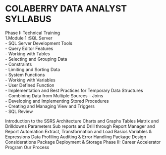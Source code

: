 # COLABERRY DATA ANALYST SYLLABUS  

Phase I: Technical Training  
	1.Module 1 :SQL Server        
		- SQL Server Development Tools  
		- Query Editor Features  
		- Working with Tables  
		- Selecting and Grouping Data  
		- Constraints  
		- Limiting and Sorting Data  
		- System Functions  
		- Working with Variables  
		- User Defined Function  
		- Implementation and Best Practices for Temporary Data Structures  
		- Combining Data from Multiple Sources – Joins  
		- Developing and Implementing Stored Procedures  
		- Creating and Managing View and Triggers  
		- SQL Review  

Introduction to the SSRS Architecture
Charts and Graphs
Tables Matrix and Drilldowns
Parameters
Sub reports and Drill through
Report Manager and Report Automation
Extract, Transformation and Load Basics
Variables & Expressions
Data Profiling
Auditing & Error Handling
Package Design Considerations
Package Deployment & Storage
Phase II: Career Accelerator Program
Our Process
